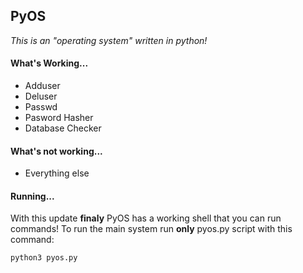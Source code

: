## PyOS

*This is an "operating system" written in python!*

#### What's Working...
- Adduser
- Deluser
- Passwd
- Pasword Hasher
- Database Checker

#### What's not working...

- Everything else

#### Running...

With this update **finaly** PyOS has a working shell that you can run commands! To run the main system run **only** pyos.py script with this command:

```sh
python3 pyos.py
```


